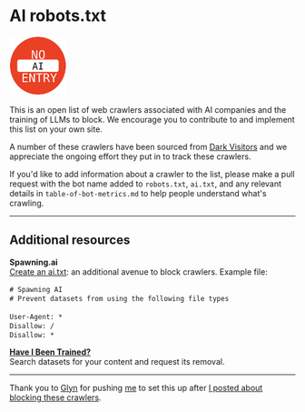 # AI robots.txt

<img src="noai-logo.png" width="100" />

This is an open list of web crawlers associated with AI companies and the training of LLMs to block. We encourage you to contribute to and implement this list on your own site.

A number of these crawlers have been sourced from [Dark Visitors](https://darkvisitors.com) and we appreciate the ongoing effort they put in to track these crawlers. 

If you'd like to add information about a crawler to the list, please make a pull request with the bot name added to `robots.txt`, `ai.txt`, and any relevant details in `table-of-bot-metrics.md` to help people understand what's crawling.

---

## Additional resources

**Spawning.ai**    
[Create an ai.txt](https://spawning.ai/ai-txt#create): an additional avenue to block crawlers. Example file:

```text
# Spawning AI
# Prevent datasets from using the following file types

User-Agent: *
Disallow: /
Disallow: *
```

**[Have I Been Trained?](https://haveibeentrained.com/)**    
Search datasets for your content and request its removal.


---

Thank you to [Glyn](https://github.com/glyn) for pushing [me](https://coryd.dev) to set this up after [I posted about blocking these crawlers](https://coryd.dev/posts/2024/go-ahead-and-block-ai-web-crawlers/).
